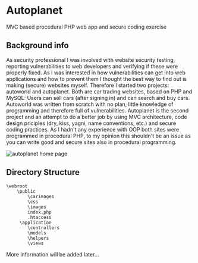 # Autoplanet
MVC based procedural PHP web app and secure coding exercise

## Background info
As security professional I was involved with website security testing, reporting vulnerabilities to web developers and verifying if these were properly fixed. As I was interested in how vulnerabilities can get into web applications and how to prevent them I thought the best way to find out is making (secure) websites myself. Therefore I started two projects: autoworld and autoplanet. Both are car trading websites, based on PHP and MySQL: Users can sell cars (after signing in) and can search and buy cars. Autoworld was written from scratch with no plan, little knowledge of programming and therefore full of vulnerabilities. Autoplanet is the second project and an attempt to do a better job by using MVC architecture, code design priciples (dry, kiss, yagni, name conventions, etc.) and secure coding practices. As I hadn't any experience with OOP both sites were programmed in procedural PHP, to my opinion this shouldn't be an issue as you can write good and secure sites also in procedural programming. 

![autoplanet home page](https://user-images.githubusercontent.com/29182266/27202001-262ad6e6-5220-11e7-8f87-f305af62187a.jpg)

## Directory Structure

    \webroot
        \public
            \carimages
            \css
            \images
            index.php
            .htaccess
         \application           
            \controllers
            \models
            \helpers
            \views
       

More information will be added later...
